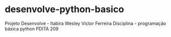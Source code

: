 # desenvolve-python-basico
Projeto Desenvolve - Itabira 
Wesley Victor Ferreira 
Disciplina - programação  básica python 
PDITA 209
